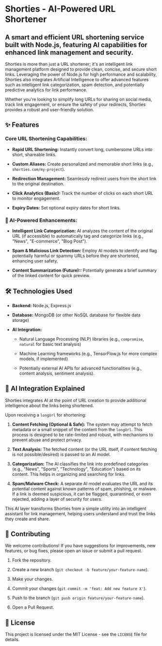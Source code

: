 # Shorties - AI-Powered URL Shortener

## A smart and efficient URL shortening service built with Node.js, featuring AI capabilities for enhanced link management and security.

Shorties is more than just a URL shortener; it's an intelligent link management platform designed to provide clean, concise, and secure short links. Leveraging the power of Node.js for high performance and scalability, Shorties also integrates Artificial Intelligence to offer advanced features such as intelligent link categorization, spam detection, and potentially predictive analytics for link performance.

Whether you're looking to simplify long URLs for sharing on social media, track link engagement, or ensure the safety of your redirects, Shorties provides a robust and user-friendly solution.

## ✨ Features

### Core URL Shortening Capabilities:

* **Rapid URL Shortening:** Instantly convert long, cumbersome URLs into short, shareable links.

* **Custom Aliases:** Create personalized and memorable short links (e.g., `shorties.com/my-project`).

* **Redirection Management:** Seamlessly redirect users from the short link to the original destination.

* **Click Analytics (Basic):** Track the number of clicks on each short URL to monitor engagement.

* **Expiry Dates:** Set optional expiry dates for short links.

### 🧠 AI-Powered Enhancements:

* **Intelligent Link Categorization:** AI analyzes the content of the original URL (if accessible) to automatically tag and categorize links (e.g., "News", "E-commerce", "Blog Post").

* **Spam & Malicious Link Detection:** Employ AI models to identify and flag potentially harmful or spammy URLs before they are shortened, enhancing user safety.

* **Content Summarization (Future)::** Potentially generate a brief summary of the linked content for quick preview.

## 🛠️ Technologies Used

* **Backend:** Node.js, Express.js

* **Database:** MongoDB (or other NoSQL database for flexible data storage)

* **AI Integration:**

  * Natural Language Processing (NLP) libraries (e.g., `compromise`, `natural` for basic text analysis)

  * Machine Learning frameworks (e.g., TensorFlow.js for more complex models, if implemented)

  * Potentially external AI APIs for advanced functionalities (e.g., content analysis, sentiment analysis).

## 🤖 AI Integration Explained

Shorties integrates AI at the point of URL creation to provide additional intelligence about the links being shortened.

Upon receiving a `longUrl` for shortening:

1. **Content Fetching (Optional & Safe):** The system may attempt to fetch metadata or a small snippet of the content from the `longUrl`. This process is designed to be rate-limited and robust, with mechanisms to prevent abuse and protect privacy.

2. **Text Analysis:** The fetched content (or the URL itself, if content fetching is not possible/desired) is passed to an AI model.

3. **Categorization:** The AI classifies the link into predefined categories (e.g., "News", "Sports", "Technology", "Education") based on its content. This helps in organizing and searching for links.

4. **Spam/Malware Check:** A separate AI model evaluates the URL and its potential content against known patterns of spam, phishing, or malware. If a link is deemed suspicious, it can be flagged, quarantined, or even rejected, adding a layer of security for users.

This AI layer transforms Shorties from a simple utility into an intelligent assistant for link management, helping users understand and trust the links they create and share.

## 🙌 Contributing

We welcome contributions! If you have suggestions for improvements, new features, or bug fixes, please open an issue or submit a pull request.

1. Fork the repository.

2. Create a new branch (`git checkout -b feature/your-feature-name`).

3. Make your changes.

4. Commit your changes (`git commit -m 'feat: Add new feature X'`).

5. Push to the branch (`git push origin feature/your-feature-name`).

6. Open a Pull Request.

## 📄 License

This project is licensed under the MIT License - see the `LICENSE` file for details.
